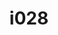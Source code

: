 ---
title: i028
text: Do you prefer
options:
  a: 
    text: Having a detailed schedule and sticking to it 
    dimension: J
  b:
    text: Allowing flexibility and last-minute plans
    dimension: P
---